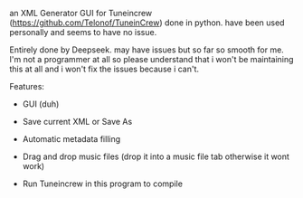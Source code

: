 an XML Generator GUI for Tuneincrew (https://github.com/Telonof/TuneinCrew) done in python. have been used personally and seems to have no issue.

Entirely done by Deepseek. may have issues but so far so smooth for me. I'm not a programmer at all so please understand that i won't be maintaining this at all and i won't fix the issues because i can't.

Features:

- GUI (duh)

- Save current XML or Save As

- Automatic metadata filling

- Drag and drop music files (drop it into a music file tab otherwise it wont work)

- Run Tuneincrew in this program to compile
